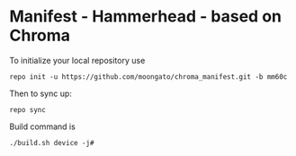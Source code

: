 Manifest - Hammerhead - based on Chroma
===================

To initialize your local repository use

    repo init -u https://github.com/moongato/chroma_manifest.git -b mm60c
    

Then to sync up:

    repo sync


Build command is

    ./build.sh device -j#

